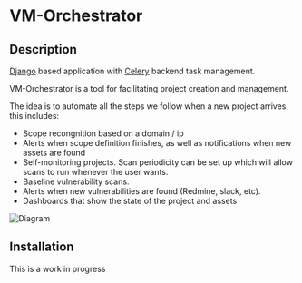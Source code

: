 # VM-Orchestrator

## Description

[Django](https://docs.djangoproject.com/en/3.0/) based application with [Celery](https://docs.celeryproject.org/en/stable/) backend task management.

VM-Orchestrator is a tool for facilitating project creation and management.

The idea is to automate all the steps we follow when a new project arrives, this includes:

* Scope recongnition based on a domain / ip
* Alerts when scope definition finishes, as well as notifications when new assets are found
* Self-monitoring projects. Scan periodicity can be set up which will allow scans to run whenever the user wants.
* Baseline vulnerability scans.
* Alerts when new vulnerabilities are found (Redmine, slack, etc).
* Dashboards that show the state of the project and assets

![Diagram](https://github.com/badBounty/VM-Orchestrator/blob/master/VM%20Orchestrator.png)


## Installation

This is a work in progress
